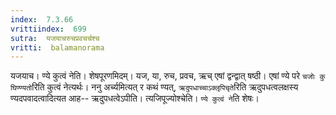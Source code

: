 ```yaml
---
index:  7.3.66
vrittiindex:  699
sutra:  यजयाचरुचप्रवचर्चश्च
vritti:  balamanorama 
---
```


यजयाच। ण्ये कुत्वं नेति। शेषपूरणमिदम्। यज, या, रुच, प्रवच, ऋच् एषां द्वन्द्वात् षष्ठी। एषां ण्ये परे `चजोः कु घिण्ण्यतो`रिति कुत्वं नेत्यर्थः। ननु अर्च्यमित्यत् र कथं ण्यत्, `ऋदुपधाच्चाऽक्लृपिचृते`रिति ऋदुपधत्वलक्षस्य ण्यदपवादत्वादित्यत आह-- ऋदुपधत्वेऽपीति। त्यजिपूज्योश्चेति। `ण्ये कुत्वं ने`ति शेषः। 

